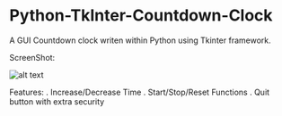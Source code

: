 # Python-TkInter-Countdown-Clock
A GUI Countdown clock writen within Python using Tkinter framework.

ScreenShot:

![alt text](https://github.com/Jacko18/Python-TkInter-Countdown-Clock/blob/master/Screenshot.png)

Features:
. Increase/Decrease Time
. Start/Stop/Reset Functions
. Quit button with extra security
